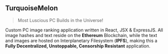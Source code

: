 ## TurquoiseMelon

> Most Luscious PC Builds in the Universe!

Custom PC image ranking application written in React, JSX & ExpressJS. All image hashes and text reside on the **Ethereum** Blockchain, while the text and images are hosted on Interplanetary Filesystem (**IPFS**), making this a __Fully Decentralized, Unstoppable, Censorship Resistant__ application.

